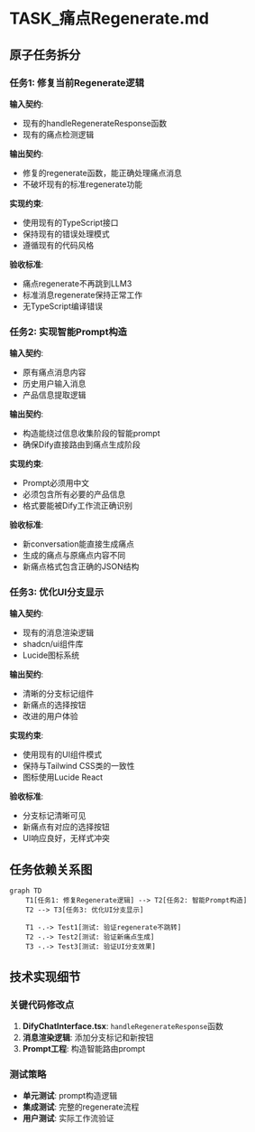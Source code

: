 # TASK_痛点Regenerate.md

## 原子任务拆分

### 任务1: 修复当前Regenerate逻辑
**输入契约**:
- 现有的handleRegenerateResponse函数
- 现有的痛点检测逻辑

**输出契约**:
- 修复的regenerate函数，能正确处理痛点消息
- 不破坏现有的标准regenerate功能

**实现约束**:
- 使用现有的TypeScript接口
- 保持现有的错误处理模式
- 遵循现有的代码风格

**验收标准**:
- 痛点regenerate不再跳到LLM3
- 标准消息regenerate保持正常工作
- 无TypeScript编译错误

### 任务2: 实现智能Prompt构造
**输入契约**:
- 原有痛点消息内容
- 历史用户输入消息
- 产品信息提取逻辑

**输出契约**:
- 构造能绕过信息收集阶段的智能prompt
- 确保Dify直接路由到痛点生成阶段

**实现约束**:
- Prompt必须用中文
- 必须包含所有必要的产品信息
- 格式要能被Dify工作流正确识别

**验收标准**:
- 新conversation能直接生成痛点
- 生成的痛点与原痛点内容不同
- 新痛点格式包含正确的JSON结构

### 任务3: 优化UI分支显示
**输入契约**:
- 现有的消息渲染逻辑
- shadcn/ui组件库
- Lucide图标系统

**输出契约**:
- 清晰的分支标记组件
- 新痛点的选择按钮
- 改进的用户体验

**实现约束**:
- 使用现有的UI组件模式
- 保持与Tailwind CSS类的一致性
- 图标使用Lucide React

**验收标准**:
- 分支标记清晰可见
- 新痛点有对应的选择按钮
- UI响应良好，无样式冲突

## 任务依赖关系图

```mermaid
graph TD
    T1[任务1: 修复Regenerate逻辑] --> T2[任务2: 智能Prompt构造]
    T2 --> T3[任务3: 优化UI分支显示]
    
    T1 -.-> Test1[测试: 验证regenerate不跳转]
    T2 -.-> Test2[测试: 验证新痛点生成]
    T3 -.-> Test3[测试: 验证UI分支效果]
```

## 技术实现细节

### 关键代码修改点
1. **DifyChatInterface.tsx**: `handleRegenerateResponse`函数
2. **消息渲染逻辑**: 添加分支标记和新按钮
3. **Prompt工程**: 构造智能路由prompt

### 测试策略
- **单元测试**: prompt构造逻辑
- **集成测试**: 完整的regenerate流程
- **用户测试**: 实际工作流验证